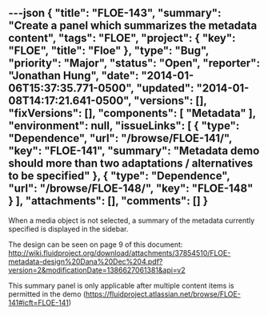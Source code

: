 ---json
{
  "title": "FLOE-143",
  "summary": "Create a panel which summarizes the metadata content",
  "tags": "FLOE",
  "project": {
    "key": "FLOE",
    "title": "Floe"
  },
  "type": "Bug",
  "priority": "Major",
  "status": "Open",
  "reporter": "Jonathan Hung",
  "date": "2014-01-06T15:37:35.771-0500",
  "updated": "2014-01-08T14:17:21.641-0500",
  "versions": [],
  "fixVersions": [],
  "components": [
    "Metadata"
  ],
  "environment": null,
  "issueLinks": [
    {
      "type": "Dependence",
      "url": "/browse/FLOE-141/",
      "key": "FLOE-141",
      "summary": "Metadata demo should more than two adaptations / alternatives to be specified"
    },
    {
      "type": "Dependence",
      "url": "/browse/FLOE-148/",
      "key": "FLOE-148"
    }
  ],
  "attachments": [],
  "comments": []
}
---
When a media object is not selected, a summary of the metadata currently specified is displayed in the sidebar.

The design can be seen on page 9 of this document:\
<http://wiki.fluidproject.org/download/attachments/37854510/FLOE-metadata-design%20Dana%20Dec%204.pdf?version=2&modificationDate=1386627061381&api=v2>

This summary panel is only applicable after multiple content items is permitted in the demo (<https://fluidproject.atlassian.net/browse/FLOE-141#icft=FLOE-141>)

        